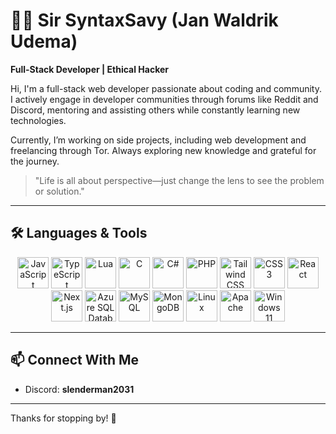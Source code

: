 # 👨‍💻 Sir SyntaxSavy (Jan Waldrik Udema)

**Full-Stack Developer | Ethical Hacker**  

Hi, I'm a full-stack web developer passionate about coding and community. I actively engage in developer communities through forums like Reddit and Discord, mentoring and assisting others while constantly learning new technologies.  

Currently, I’m working on side projects, including web development and freelancing through Tor. Always exploring new knowledge and grateful for the journey.  

> "Life is all about perspective—just change the lens to see the problem or solution."  

---

## 🛠️ Languages & Tools  

<div align="center">
  <img src="https://cdn.jsdelivr.net/gh/devicons/devicon@latest/icons/javascript/javascript-original.svg" alt="JavaScript" width="50px" />
  <img src="https://cdn.jsdelivr.net/gh/devicons/devicon@latest/icons/typescript/typescript-original.svg" alt="TypeScript" width="50px" />
  <img src="https://cdn.jsdelivr.net/gh/devicons/devicon@latest/icons/lua/lua-original.svg" alt="Lua" width="50px" />
  <img src="https://cdn.jsdelivr.net/gh/devicons/devicon@latest/icons/c/c-original.svg" alt="C" width="50px" />
  <img src="https://cdn.jsdelivr.net/gh/devicons/devicon@latest/icons/csharp/csharp-original.svg" alt="C#" width="50px" />
  <img src="https://cdn.jsdelivr.net/gh/devicons/devicon@latest/icons/php/php-original.svg" alt="PHP" width="50px" />
  <img src="https://cdn.jsdelivr.net/gh/devicons/devicon@latest/icons/tailwindcss/tailwindcss-original-wordmark.svg" alt="Tailwind CSS" width="50px" />
  <img src="https://cdn.jsdelivr.net/gh/devicons/devicon@latest/icons/css3/css3-original.svg" alt="CSS3" width="50px" />
  <img src="https://cdn.jsdelivr.net/gh/devicons/devicon@latest/icons/react/react-original.svg" alt="React" width="50px" />
  <img src="https://cdn.jsdelivr.net/gh/devicons/devicon@latest/icons/nextjs/nextjs-original.svg" alt="Next.js" width="50px" />
  <img src="https://cdn.jsdelivr.net/gh/devicons/devicon@latest/icons/azuresqldatabase/azuresqldatabase-original.svg" alt="Azure SQL Database" width="50px" />
  <img src="https://cdn.jsdelivr.net/gh/devicons/devicon@latest/icons/mysql/mysql-original-wordmark.svg" alt="MySQL" width="50px" />
  <img src="https://cdn.jsdelivr.net/gh/devicons/devicon@latest/icons/mongodb/mongodb-original-wordmark.svg" alt="MongoDB" width="50px" />
  <img src="https://cdn.jsdelivr.net/gh/devicons/devicon@latest/icons/linux/linux-original.svg" alt="Linux" width="50px" />
  <img src="https://cdn.jsdelivr.net/gh/devicons/devicon@latest/icons/apache/apache-original-wordmark.svg" alt="Apache" width="50px" />
  <img src="https://cdn.jsdelivr.net/gh/devicons/devicon@latest/icons/windows11/windows11-original-wordmark.svg" alt="Windows 11" width="50px" />
</div>  

---

## 📫 Connect With Me  

- Discord: **slenderman2031**  

---

Thanks for stopping by! 🚀
